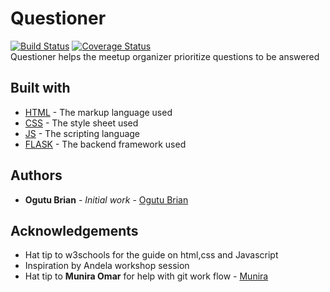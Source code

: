 # Questioner
[![Build Status](https://travis-ci.com/Ogutu-Brian/Questioner.svg?branch=gh-pages)](https://travis-ci.com/Ogutu-Brian/Questioner)
[![Coverage Status](https://coveralls.io/repos/github/Ogutu-Brian/Questioner/badge.svg?branch=develop)](https://coveralls.io/github/Ogutu-Brian/Questioner?branch=develop)   
Questioner helps the meetup organizer prioritize questions to be answered   
## Built with
* [HTML](https://www.w3schools.com/html/) - The markup language used
* [CSS](https://www.w3schools.com/css/default.asp) - The style sheet used
* [JS](https://www.w3schools.com/js/default.asp) - The scripting language
* [FLASK](http://flask.pocoo.org/) - The backend framework used   
## Authors
* **Ogutu Brian** - *Initial work* - [Ogutu Brian](https://github.com/Ogutu-Brian)   
## Acknowledgements
* Hat tip to w3schools for the guide on html,css and Javascript
* Inspiration by Andela workshop session   
* Hat tip to **Munira Omar** for help with git work flow - [Munira](https://github.com/munniomer)